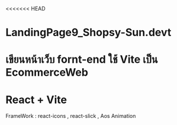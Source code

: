 <<<<<<< HEAD
# LandingPage9_Shopsy-Sun.devt
เขียนหน้าเว็บ fornt-end ใช้ Vite เป็น EcommerceWeb
=======
# React + Vite
FrameWork : react-icons , react-slick , Aos Animation
